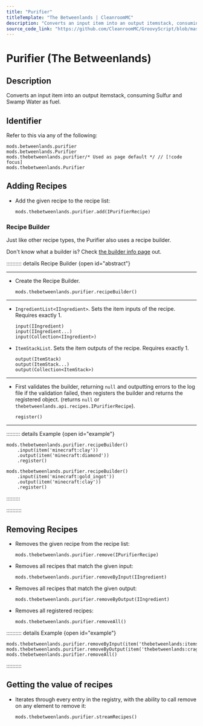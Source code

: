 ```yaml
---
title: "Purifier"
titleTemplate: "The Betweenlands | CleanroomMC"
description: "Converts an input item into an output itemstack, consuming Sulfur and Swamp Water as fuel."
source_code_link: "https://github.com/CleanroomMC/GroovyScript/blob/master/src/main/java/com/cleanroommc/groovyscript/compat/mods/betweenlands/Purifier.java"
---
```


# Purifier (The Betweenlands)

## Description

Converts an input item into an output itemstack, consuming Sulfur and Swamp Water as fuel.

## Identifier

Refer to this via any of the following:

```groovy:no-line-numbers {3}
mods.betweenlands.purifier
mods.betweenlands.Purifier
mods.thebetweenlands.purifier/* Used as page default */ // [!code focus]
mods.thebetweenlands.Purifier
```


## Adding Recipes

- Add the given recipe to the recipe list:

    ```groovy:no-line-numbers
    mods.thebetweenlands.purifier.add(IPurifierRecipe)
    ```


### Recipe Builder

Just like other recipe types, the Purifier also uses a recipe builder.

Don't know what a builder is? Check [the builder info page](../../getting_started/builder.md) out.

:::::::::: details Recipe Builder {open id="abstract"}

---

- Create the Recipe Builder.

    ```groovy:no-line-numbers
    mods.thebetweenlands.purifier.recipeBuilder()
    ```

---

- `IngredientList<IIngredient>`. Sets the item inputs of the recipe. Requires exactly 1.

    ```groovy:no-line-numbers
    input(IIngredient)
    input(IIngredient...)
    input(Collection<IIngredient>)
    ```

- `ItemStackList`. Sets the item outputs of the recipe. Requires exactly 1.

    ```groovy:no-line-numbers
    output(ItemStack)
    output(ItemStack...)
    output(Collection<ItemStack>)
    ```

---

- First validates the builder, returning `null` and outputting errors to the log file if the validation failed, then registers the builder and returns the registered object. (returns `null` or `thebetweenlands.api.recipes.IPurifierRecipe`).

    ```groovy:no-line-numbers
    register()
    ```

---

::::::::: details Example {open id="example"}
```groovy:no-line-numbers
mods.thebetweenlands.purifier.recipeBuilder()
    .input(item('minecraft:clay'))
    .output(item('minecraft:diamond'))
    .register()

mods.thebetweenlands.purifier.recipeBuilder()
    .input(item('minecraft:gold_ingot'))
    .output(item('minecraft:clay'))
    .register()
```

:::::::::

::::::::::

## Removing Recipes

- Removes the given recipe from the recipe list:

    ```groovy:no-line-numbers
    mods.thebetweenlands.purifier.remove(IPurifierRecipe)
    ```

- Removes all recipes that match the given input:

    ```groovy:no-line-numbers
    mods.thebetweenlands.purifier.removeByInput(IIngredient)
    ```

- Removes all recipes that match the given output:

    ```groovy:no-line-numbers
    mods.thebetweenlands.purifier.removeByOutput(IIngredient)
    ```

- Removes all registered recipes:

    ```groovy:no-line-numbers
    mods.thebetweenlands.purifier.removeAll()
    ```

:::::::::: details Example {open id="example"}
```groovy:no-line-numbers
mods.thebetweenlands.purifier.removeByInput(item('thebetweenlands:items_misc:64'))
mods.thebetweenlands.purifier.removeByOutput(item('thebetweenlands:cragrock'))
mods.thebetweenlands.purifier.removeAll()
```

::::::::::

## Getting the value of recipes

- Iterates through every entry in the registry, with the ability to call remove on any element to remove it:

    ```groovy:no-line-numbers
    mods.thebetweenlands.purifier.streamRecipes()
    ```
